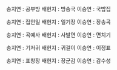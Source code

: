 
송지연 : 공부방
배현지 : 방송국
이승연 : 국밥집

송지연 : 집안일
배현지 : 일기장
이승연 : 장송곡

송지연 : 곡예사
배현지 : 사발면
이승연 : 면치기

송지연 : 기저귀
배현지 : 귀걸이
이승연 : 이정표

송지연 : 표창장
배현지 : 장군감
이승연 : 감수성